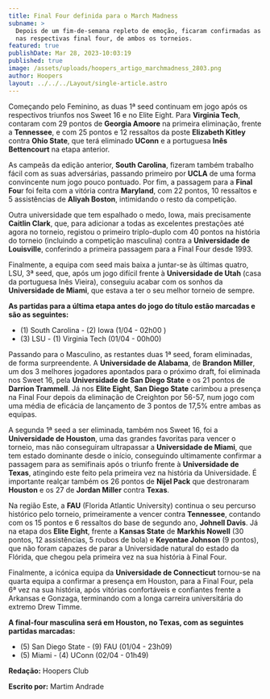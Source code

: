 ```yaml
---
title: Final Four definida para o March Madness
subname: >
  Depois de um fim-de-semana repleto de emoção, ficaram confirmadas as presenças
  nas respectivas final four, de ambos os torneios.
featured: true
publishDate: Mar 28, 2023-10:03:19
published: true
image: /assets/uploads/hoopers_artigo_marchmadness_2803.png
author: Hoopers
layout: ../../../Layout/single-article.astro
---
```

Começando pelo Feminino, as duas 1ª seed continuam em jogo após os respectivos triunfos nos Sweet 16 e no Elite Eight. Para **Virginia Tech**, contaram com 29 pontos de **Georgia Amoore** na primeira eliminação, frente a **Tennessee**, e com 25 pontos e 12 ressaltos da poste **Elizabeth Kitley** contra **Ohio State**, que terá eliminado **UConn** e a portuguesa **Inês Bettencourt** na etapa anterior.

As campeãs da edição anterior, **South Carolina**, fizeram também trabalho fácil com as suas adversárias, passando primeiro por **UCLA** de uma forma convincente num jogo pouco pontuado. Por fim, a passagem para a **Final Fou**r foi feita com a vitória contra **Maryland**, com 22 pontos, 10 ressaltos e 5 assistências de **Aliyah Boston**, intimidando o resto da competição.

Outra universidade que tem espalhado o medo, Iowa, mais precisamente **Caitlin Clark**, que, para adicionar a todas as excelentes prestações até agora no torneio, registou o primeiro triplo-duplo com 40 pontos na história do torneio (incluindo a competição masculina) contra a **Universidade de Louisville**, conferindo a primeira passagem para a Final Four desde 1993.

Finalmente, a equipa com seed mais baixa a juntar-se às últimas quatro, LSU, 3ª seed, que, após um jogo difícil frente à **Universidade de Utah** (casa da portuguesa Inês Vieira), conseguiu acabar com os sonhos da **Universidade de Miami**, que estava a ter o seu melhor torneio de sempre.

**As partidas para a última etapa antes do jogo do título estão marcadas e são as seguintes:**

* (1) South Carolina - (2) Iowa (1/04 - 02h00 )
* (3) LSU - (1) Virginia Tech (01/04 - 00h00)



Passando para o Masculino, as restantes duas 1ª seed, foram eliminadas, de forma surpreendente. A **Universidade de Alabama**, de **Brandon Miller**, um dos 3 melhores jogadores apontados para o próximo draft, foi eliminada nos Sweet 16, pela **Universidade de San Diego State** e os 21 pontos de **Darrion Trammell**. Já nos **Elite Eight**, **San Diego State** carimbou a presença na Final Four depois da eliminação de Creighton por 56-57, num jogo com uma média de eficácia de lançamento de 3 pontos de 17,5% entre ambas as equipas.

A segunda 1ª seed a ser eliminada, também nos Sweet 16, foi a **Universidade de Houston**, uma das grandes favoritas para vencer o torneio, mas não conseguiram ultrapassar a **Universidade de Miami**, que tem estado dominante desde o início, conseguindo ultimamente confirmar a passagem para as semifinais após o triunfo frente à **Universidade de Texas**, atingindo este feito pela primeira vez na história da Universidade. É importante realçar também os 26 pontos de **Nijel Pack** que destronaram **Houston** e os 27 de **Jordan Miller** contra **Texas**.

Na região Este, a **FAU** (Florida Atlantic University) continua o seu percurso histórico pelo torneio, primeiramente a vencer contra **Tennessee**, contando com os 15 pontos e 6 ressaltos do base de segundo ano, **Johnell Davis**. Já na etapa dos **Elite Eight**, frente a **Kansas State** de **Markhis Nowell** (30 pontos, 12 assistências, 5 roubos de bola) e **Keyontae Johnson** (9 pontos), que não foram capazes de parar a Universidade natural do estado da Flórida, que chegou pela primeira vez na sua história à Final Four.

Finalmente, a icónica equipa da **Universidade de Connecticut** tornou-se na quarta equipa a confirmar a presença em Houston, para a Final Four, pela 6ª vez na sua história, após vitórias confortáveis e confiantes frente a Arkansas e Gonzaga, terminando com a longa carreira universitária do extremo Drew Timme.

**A final-four masculina será em Houston, no Texas, com as seguintes partidas marcadas:**

* (5) San Diego State - (9) FAU (01/04 - 23h09)
* (5) Miami - (4) UConn (02/04 - 01h49)



**Redação:** Hoopers Club

**Escrito por:** Martim Andrade